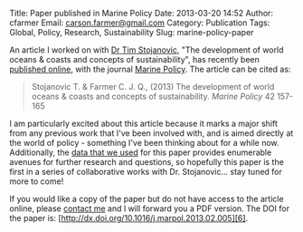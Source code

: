 Title: Paper published in Marine Policy
Date: 2013-03-20 14:52
Author: cfarmer
Email: carson.farmer@gmail.com
Category: Publication
Tags: Global, Policy, Research, Sustainability
Slug: marine-policy-paper

An article I worked on with [Dr Tim Stojanovic][1], "The development of
world oceans & coasts and concepts of sustainability", has recently been
[published online][2], with the journal [Marine Policy][3]. The article
can be cited as:

> Stojanovic T. & Farmer C. J. Q., (2013) The development of world oceans &
> coasts and concepts of sustainability. *Marine Policy* 42 157-165

<!--more-->
I am particularly excited about this article because it marks
a major shift from any previous work that I've been involved with, and
is aimed directly at the world of policy - something I've been thinking
about for a while now. Additionally, the [data that we used][4] for this
paper provides enumerable avenues for further research and questions, so
hopefully this paper is the first in a series of collaborative works
with Dr. Stojanovic... stay tuned for more to come!

If you would like a copy of the paper but do not have access to the
article online, please [contact me][5] and I will forward you a PDF
version. The DOI for the paper is:
[http://dx.doi.org/10.1016/j.marpol.2013.02.005][6].

[1]: http://www.st-andrews.ac.uk/gsd/people/tas21/
[2]: http://www.sciencedirect.com/science/article/pii/S0308597X13000481
[3]: http://www.sciencedirect.com/science/journal/0308597X
[4]: http://www.nceas.ucsb.edu/globalmarine
[5]: |filename|../pages/contact.md
[6]: http://dx.doi.org/10.1016/j.marpol.2013.02.005
